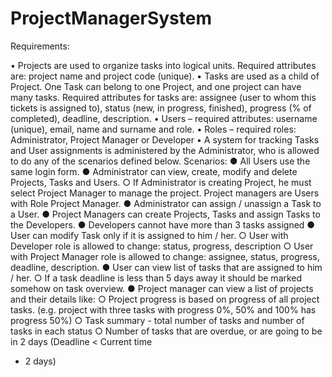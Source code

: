 # ProjectManagerSystem

Requirements:

• Projects are used to organize tasks into logical units. Required attributes are: project name and project code
(unique).
• Tasks are used as a child of Project. One Task can belong to one Project, and one project can have many
tasks. Required attributes for tasks are: assignee (user to whom this tickets is assigned to), status (new, in
progress, finished), progress (% of completed), deadline, description.
• Users – required attributes: username (unique), email, name and surname and role.
• Roles – required roles: Administrator, Project Manager or Developer
• A system for tracking Tasks and User assignments is administered by the Administrator, who is allowed to do
any of the scenarios defined below.
Scenarios:
● All Users use the same login form.
● Administrator can view, create, modify and delete Projects, Tasks and Users.
○ If Administrator is creating Project, he must select Project Manager to manage the project.
Project managers are Users with Role Project Manager.
● Administrator can assign / unassign a Task to a User.
● Project Managers can create Projects, Tasks and assign Tasks to the Developers.
● Developers cannot have more than 3 tasks assigned
● User can modify Task only if it is assigned to him / her.
○ User with Developer role is allowed to change: status, progress, description
○ User with Project Manager role is allowed to change: assignee, status, progress, deadline,
description.
● User can view list of tasks that are assigned to him / her.
○ If a task deadline is less than 5 days away it should be marked somehow on task
overview.
● Project manager can view a list of projects and their details like:
○ Project progress is based on progress of all project tasks. (e.g. project with three tasks
with progress 0%, 50% and 100% has progress 50%)
○ Task summary - total number of tasks and number of tasks in each status
○ Number of tasks that are overdue, or are going to be in 2 days (Deadline < Current time
+ 2 days)
